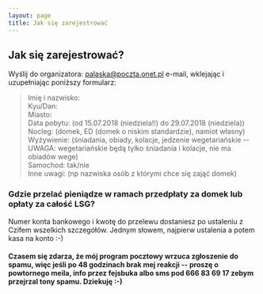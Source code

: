 ```yaml
---
layout: page
title: Jak się zarejestrować
---
```


## Jak się zarejestrować?
Wyślij do organizatora: palaska@poczta.onet.pl e-mail, wklejając i uzupełniając poniższy formularz:  

> Imię i nazwisko:  
> Kyu/Dan:   
> Miasto:  
> Data pobytu: (od 15.07.2018 (niedziela!!) do 29.07.2018 (niedziela))  
> Nocleg: (domek, ED (domek o niskim standardzie), namiot własny)  
> Wyżywienie: (śniadania, obiady, kolacje, jedzenie wegetariańskie -- UWAGA: wegetariańskie będą tylko śniadania i kolacje, nie ma obiadów wege)  
> Samochod: tak/nie  
> Inne uwagi: (np nazwiska osób z którymi chce się zająć domek)  

### Gdzie przelać pieniądze w ramach przedpłaty za domek lub opłaty za całość LSG?
Numer konta bankowego i kwotę do przelewu dostaniesz po ustaleniu z Czifem wszelkich szczegółów. Jednym słowem, najpierw ustalenia a potem kasa na konto :-) 

#### Czasem się zdarza, że mój program pocztowy wrzuca zgłoszenie do spamu, więc jeśli po 48 godzinach brak mej reakcji -- proszę o powtornego meila, info przez fejsbuka albo sms pod 666 83 69 17 zebym przejrzal tony spamu. Dziekuję :-)
